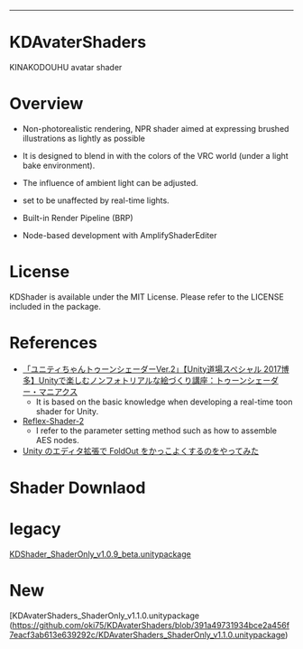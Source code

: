 ---------------
# KDAvaterShaders
KINAKODOUHU avatar shader
 # Overview

- Non-photorealistic rendering, NPR shader aimed at expressing brushed illustrations as lightly as possible
- It is designed to blend in with the colors of the VRC world (under a light bake environment).
- The influence of ambient light can be adjusted.
- set to be unaffected by real-time lights.

- Built-in Render Pipeline (BRP)
- Node-based development with AmplifyShaderEditer

# License
KDShader is available under the MIT License. Please refer to the LICENSE included in the package.

# References
- [「ユニティちゃんトゥーンシェーダーVer.2」【Unity道場スペシャル 2017博多】Unityで楽しむノンフォトリアルな絵づくり講座：トゥーンシェーダー・マニアクス](https://www.slideshare.net/UnityTechnologiesJapan/unity2017)
   - It is based on the basic knowledge when developing a real-time toon shader for Unity. 
- [Reflex-Shader-2](https://github.com/reflex1124/Reflex-Shader-2)
   - I refer to the parameter setting method such as how to assemble AES nodes.
- [Unity のエディタ拡張で FoldOut をかっこよくするのをやってみた](https://tips.hecomi.com/entry/2016/10/15/004144)
　 
# Shader Downlaod
# legacy
[KDShader_ShaderOnly_v1.0.9_beta.unitypackage](https://github.com/oki75/KDAvaterShaders/blob/6855417202b9871025d1dfa5ec835ce1577613e5/KDShader_ShaderOnly_v1.0.9_beta.unitypackage)
# New
[KDAvaterShaders_ShaderOnly_v1.1.0.unitypackage
(https://github.com/oki75/KDAvaterShaders/blob/391a49731934bce2a456f7eacf3ab613e639292c/KDAvaterShaders_ShaderOnly_v1.1.0.unitypackage)
